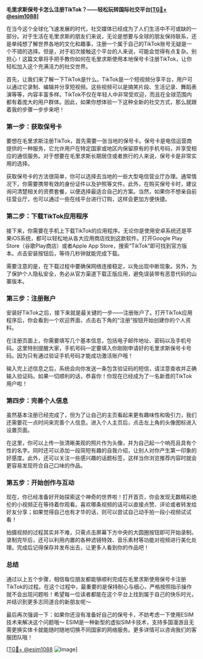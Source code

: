 **毛里求斯保号卡怎么注册TikTok？——轻松玩转国际社交平台[[TG💪+ @esim1088](https://t.me/s/esim1088)]**

在当今这个全球化飞速发展的时代，社交媒体已经成为了人们生活中不可或缺的一部分。对于生活在毛里求斯的朋友们来说，无论是想要与全球的朋友保持联系，还是单纯想了解世界各地的文化和趣事，注册一个属于自己的TikTok账号无疑是一个不错的选择。但是，对于初次接触这个平台的人来说，可能会觉得有点复杂。别担心！这篇文章将手把手教你如何在毛里求斯使用本地保号卡注册TikTok，让你轻松加入这个充满活力的社交世界。

首先，让我们来了解一下TikTok是什么。TikTok是一个短视频分享平台，用户可以通过它录制、编辑并分享短视频。这些视频可以是搞笑片段、生活记录、舞蹈表演等等，内容丰富多样。TikTok不仅在年轻人中非常受欢迎，而且在全球范围内都有着庞大的用户群体。因此，如果你想体验一下这种全新的社交方式，那么就跟着我的步骤一步步来吧！

### 第一步：获取保号卡

要想在毛里求斯注册TikTok，首先需要一张当地的保号卡。保号卡是电信运营商提供的一种服务，它允许用户在特定国家或地区内保留原有的手机号码，并享受相应的通信服务。对于想要在毛里求斯长期居住或者旅行的人来说，保号卡是非常实用的选择。

获取保号卡的方法很简单，你可以选择去当地的一些大型电信营业厅办理。通常情况下，你需要携带有效的身份证件以及护照等文件。此外，在购买保号卡时，建议询问清楚相关的资费套餐，以便选择最适合自己的方案。当然，如果你不想亲自前往营业厅，也可以通过一些在线平台进行订购，这样会更加方便快捷。

### 第二步：下载TikTok应用程序

接下来，你需要在手机上下载TikTok的应用程序。无论你是使用安卓系统还是苹果iOS系统，都可以轻松地从各大应用商店找到这款软件。打开Google Play Store（谷歌Play商店）或者Apple App Store，搜索“TikTok”即可找到官方版本。点击安装按钮后，等待几秒钟就能完成下载。

需要注意的是，在下载过程中要确保网络连接稳定，以免出现中断现象。另外，为了保护个人隐私安全，务必从官方渠道下载正版应用，避免误装带有恶意代码的山寨版本。

### 第三步：注册账户

安装好TikTok之后，接下来就是最关键的一步——注册账户了。打开TikTok应用程序后，你会看到一个欢迎界面，点击右下角的“注册”按钮开始创建你的个人资料。

在注册页面上，你需要填写几个基本信息，包括电子邮件地址、密码以及手机号码。这里特别提醒大家，手机号码一定要填入你刚刚申请好的毛里求斯保号卡号码。因为只有通过验证手机号码才能成功激活账户哦！

输入完上述信息之后，系统会向你发送一条包含验证码的短信，请注意查收并正确输入验证码。如果一切顺利的话，恭喜你！你现在已经成为了一名新晋的TikTok用户啦！

### 第四步：完善个人信息

虽然基本注册已经完成了，但为了让自己的主页看起来更有趣味性和吸引力，我们还需要花一点时间来完善个人信息。进入个人主页后，点击左上角的头像图标进入设置页面。

在这里，你可以上传一张清晰美观的照片作为头像，并为自己起一个响亮且具有个性的名字。同时还可以添加一段简短有趣的自我介绍，让别人对你产生第一印象的好感度。此外，还可以关注一些感兴趣的话题标签，这样当你浏览推荐内容时就会更容易发现符合自己口味的作品。

### 第五步：开始创作与互动

现在，你已经准备好开始探索这个神奇的世界啦！打开首页，你会发现无数精彩绝伦的小视频正在等待着你观看。喜欢哪条视频的话可以直接点赞、评论或者转发给好友分享；如果觉得自己也有才华的话，则可以尝试自己动手拍一段小视频试试看！

拍摄视频的过程其实并不难，只需点击屏幕下方中央的大圆圈按钮即可开始录制。录制完毕后，还可以利用内置的各种滤镜特效、音乐素材等功能对视频进行美化处理。完成后记得保存并发布出去，让更多人看到你的作品吧！

### 总结

通过以上五个步骤，相信每位朋友都能够顺利完成在毛里求斯使用保号卡注册TikTok的过程。在这个过程中，最重要的是保持耐心与细心，严格按照指示操作就不会出现问题啦！希望每一位读者都能在这个平台上找到属于自己的快乐时光，并结识到更多志同道合的新朋友呢～

最后再次强调一下：如果你还没有准备好自己的保号卡，不妨考虑一下使用ESIM技术来解决这个问题哦～ ESIM是一种新型的虚拟SIM卡技术，支持多国漫游且无需更换实体卡就能随时随地切换不同国家的网络服务。更多详情可以咨询我们的客服团队哦！

[[TG💪+ @esim1088](https://t.me/s/esim1088) ![Image](https://i.postimg.cc/4NQfJmqS/Snipaste-2025-05-13-00-14-12.png)]